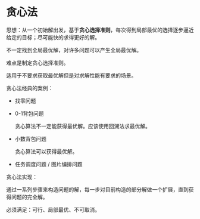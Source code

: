 # 贪心法

思想：从一个初始解出发，基于**贪心选择准则**，每次得到局部最优的选择逐步逼近给定的目标；尽可能快的求得更好的解。

不一定找到全局最优解，对许多问题可以产生全局最优解。

难点是制定贪心选择准则。

适用于不要求获取最优解但是对求解性能有要求的场景。

贪心法经典的案例：

+ 找零问题

+ 0-1背包问题

  贪心算法不一定能获得最优解。应该使用回溯法求最优解。

+ 小数背包问题

  贪心算法可以获得最优解。 

+ 任务调度问题 / 图片编排问题

贪心法实现：

通过一系列步骤来构造问题的解，每一步对目前构造的部分解做一个扩展，直到获得问题的完全解。

必须满足：可行、局部最优、不可取消。

 